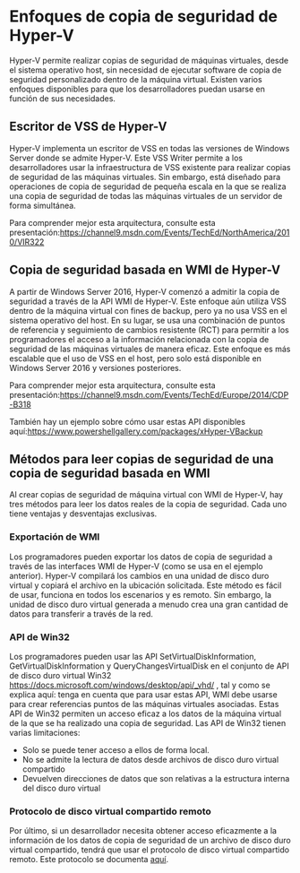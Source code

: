 # <a name="hyper-v-backup-approaches"></a>Enfoques de copia de seguridad de Hyper-V
Hyper-V permite realizar copias de seguridad de máquinas virtuales, desde el sistema operativo host, sin necesidad de ejecutar software de copia de seguridad personalizado dentro de la máquina virtual.  Existen varios enfoques disponibles para que los desarrolladores puedan usarse en función de sus necesidades.
## <a name="hyper-v-vss-writer"></a>Escritor de VSS de Hyper-V
Hyper-V implementa un escritor de VSS en todas las versiones de Windows Server donde se admite Hyper-V.  Este VSS Writer permite a los desarrolladores usar la infraestructura de VSS existente para realizar copias de seguridad de las máquinas virtuales.  Sin embargo, está diseñado para operaciones de copia de seguridad de pequeña escala en la que se realiza una copia de seguridad de todas las máquinas virtuales de un servidor de forma simultánea.

Para comprender mejor esta arquitectura, consulte esta presentación:https://channel9.msdn.com/Events/TechEd/NorthAmerica/2010/VIR322
## <a name="hyper-v-wmi-based-backup"></a>Copia de seguridad basada en WMI de Hyper-V
A partir de Windows Server 2016, Hyper-V comenzó a admitir la copia de seguridad a través de la API WMI de Hyper-V.  Este enfoque aún utiliza VSS dentro de la máquina virtual con fines de backup, pero ya no usa VSS en el sistema operativo del host.  En su lugar, se usa una combinación de puntos de referencia y seguimiento de cambios resistente (RCT) para permitir a los programadores el acceso a la información relacionada con la copia de seguridad de las máquinas virtuales de manera eficaz.  Este enfoque es más escalable que el uso de VSS en el host, pero solo está disponible en Windows Server 2016 y versiones posteriores.

Para comprender mejor esta arquitectura, consulte esta presentación:https://channel9.msdn.com/Events/TechEd/Europe/2014/CDP-B318 

También hay un ejemplo sobre cómo usar estas API disponibles aquí:https://www.powershellgallery.com/packages/xHyper-VBackup
## <a name="methods-for-reading-backups-from-wmi-based-backup"></a>Métodos para leer copias de seguridad de una copia de seguridad basada en WMI
Al crear copias de seguridad de máquina virtual con WMI de Hyper-V, hay tres métodos para leer los datos reales de la copia de seguridad.  Cada uno tiene ventajas y desventajas exclusivas.
### <a name="wmi-export"></a>Exportación de WMI
Los programadores pueden exportar los datos de copia de seguridad a través de las interfaces WMI de Hyper-V (como se usa en el ejemplo anterior).  Hyper-V compilará los cambios en una unidad de disco duro virtual y copiará el archivo en la ubicación solicitada.  Este método es fácil de usar, funciona en todos los escenarios y es remoto.  Sin embargo, la unidad de disco duro virtual generada a menudo crea una gran cantidad de datos para transferir a través de la red.
### <a name="win32-apis"></a>API de Win32
Los programadores pueden usar las API SetVirtualDiskInformation, GetVirtualDiskInformation y QueryChangesVirtualDisk en el conjunto de API de disco duro virtual Win32 https://docs.microsoft.com/windows/desktop/api/_vhd/ , tal y como se explica aquí: tenga en cuenta que para usar estas API, WMI debe usarse para crear referencias puntos de las máquinas virtuales asociadas.  Estas API de Win32 permiten un acceso eficaz a los datos de la máquina virtual de la que se ha realizado una copia de seguridad.  Las API de Win32 tienen varias limitaciones:
* Solo se puede tener acceso a ellos de forma local.
* No se admite la lectura de datos desde archivos de disco duro virtual compartido
* Devuelven direcciones de datos que son relativas a la estructura interna del disco duro virtual

### <a name="remote-shared-virtual-disk-protocol"></a>Protocolo de disco virtual compartido remoto
Por último, si un desarrollador necesita obtener acceso eficazmente a la información de los datos de copia de seguridad de un archivo de disco duro virtual compartido, tendrá que usar el protocolo de disco virtual compartido remoto.  Este protocolo se documenta [aquí](https://docs.microsoft.com/openspecs/windows_protocols/ms-rsvd/c865c326-47d6-4a91-a62d-0e8f26007d15).
